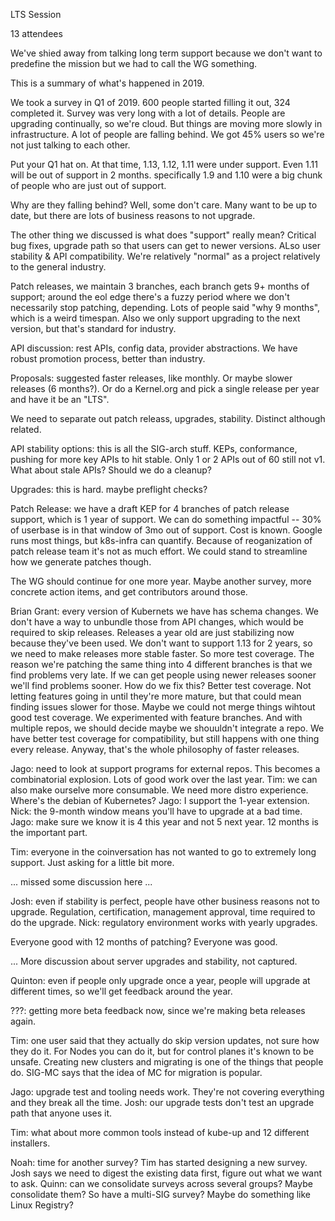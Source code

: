 LTS Session

13 attendees

We've shied away from talking long term support because we don't want to predefine the mission but we had to call the WG something.

This is a summary of what's happened in 2019.

We took a survey in Q1 of 2019. 600 people started filling it out, 324 completed it.  Survey was very long with a lot of details.  People are upgrading continually, so we're cloud.  But things are moving more slowly in infrastructure.  A lot of people are falling behind.  We got 45% users so we're not just talking to each other.

Put your Q1 hat on.  At that time, 1.13, 1.12, 1.11 were under support.  Even 1.11 will be out of support in 2 months.  specifically 1.9 and 1.10 were a big chunk of people who are just out of support.

Why are they falling behind?  Well, some don't care.  Many want to be up to date, but there are lots of business reasons to not upgrade.

The other thing we discussed is what does "support" really mean?  Critical bug fixes, upgrade path so that users can get to newer versions.  ALso user stability & API compatibility.  We're relatively "normal" as a project relatively to the general industry.

Patch releases, we maintain 3 branches, each branch gets 9+ months of support; around the eol edge there's a fuzzy period where we don't necessarily stop patching, depending.  Lots of people said "why 9 months", which is a weird timespan.  Also we only support upgrading to the next version, but that's standard for industry.

API discussion: rest APIs, config data, provider abstractions.  We have robust promotion process, better than industry.

Proposals: suggested faster releases, like monthly.  Or maybe slower releases (6 months?). Or do a Kernel.org and pick a single release per year and have it be an "LTS".

We need to separate out patch releass, upgrades, stability.  Distinct although related.

API stability options:  this is all the SIG-arch stuff.  KEPs, conformance, pushing for more key APIs to hit stable.  Only 1 or 2 APIs out of 60 still not v1.  What about stale APIs?  Should we do a cleanup?

Upgrades:  this is hard.  maybe preflight checks?

Patch Release: we have a draft KEP for 4 branches of patch release support, which is 1 year of support.  We can do something impactful -- 30% of userbase is in that window of 3mo out of support.  Cost is known.  Google runs most things, but k8s-infra can quantify.  Because of reoganization of patch release team it's not as much effort.  We could stand to streamline how we generate patches though.

The WG should continue for one more year.  Maybe another survey, more concrete action items, and get contributors around those.

Brian Grant:  every version of Kubernets we have has schema changes.  We don't have a way to unbundle those from API changes, which would be required to skip releases.  Releases a year old are just stabilizing now because they've been used.  We don't want to support 1.13 for 2 years, so we need to make releases more stable faster.  So more test coverage.   The reason we're patching the same thing into 4 different branches is that we find problems very late.  If we can get people using newer releases sooner we'll find problems sooner.
How do we fix this?  Better test coverage.  Not letting features going in until they're more mature, but that could mean finding issues slower for those.  Maybe we could not merge things wihtout good test coverage.  We experimented with feature branches.  And with multiple repos, we should decide maybe we shouuldn't integrate a repo.  We have better test coverage for compatibility, but still happens with one thing every release.
Anyway, that's the whole philosophy of faster releases.

Jago: need to look at support programs for external repos.  This becomes a combinatorial explosion.  Lots of good work over the last year.  Tim: we can also make ourselve more consumable.  We need more distro experience.  Where's the debian of Kubernetes?  Jago: I support the 1-year extension.  Nick: the 9-month window means you'll have to upgrade at a bad time.  Jago: make sure we know it is 4 this year and not 5 next year.  12 months is the important part.

Tim: everyone in the coinversation has not wanted to go to extremely long support.  Just asking for a little bit more.

... missed some discussion here ...

Josh: even if stability is perfect, people have other business reasons not to upgrade.  Regulation, certification, management approval, time required to do the upgrade.  Nick: regulatory environment works with yearly upgrades.

Everyone good with 12 months of patching?  Everyone was good.

... More discussion about server upgrades and stability, not captured.

Quinton: even if people only upgrade once a year, people will upgrade at different times, so we'll get feedback around the year.

???: getting more beta feedback now, since we're making beta releases again.

Tim: one user said that they actually do skip version updates, not sure how they do it.  For Nodes you can do it, but for control planes it's known to be unsafe.  Creating new clusters and migrating is one of the things that people do.  SIG-MC says that the idea of MC for migration is popular.

Jago: upgrade test and tooling needs work.  They're not covering everything and they break all the time.  Josh: our upgrade tests don't test an upgrade path that anyone uses it.

Tim: what about more common tools instead of kube-up and 12 different installers.

Noah: time for another survey?  Tim has started designing a new survey.  Josh says we need to digest the existing data first, figure out what we want to ask.  Quinn: can we consolidate surveys across several groups?  Maybe consolidate them?  So have a multi-SIG survey?  Maybe do something like Linux Registry?
